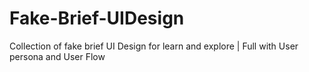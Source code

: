 # Fake-Brief-UIDesign
Collection of fake brief UI Design for learn and explore | Full with User persona and User Flow
